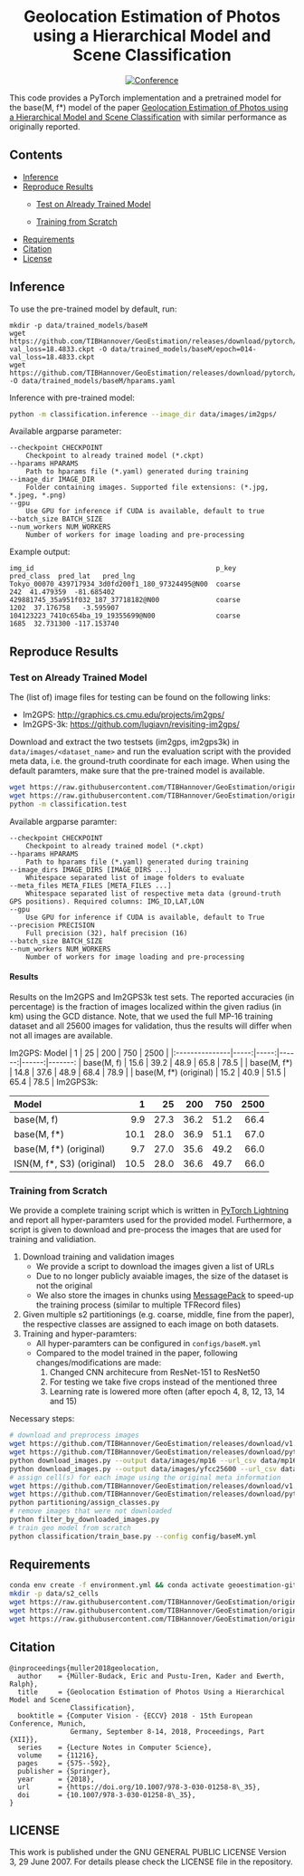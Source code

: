 <div align="center">    
 
# Geolocation Estimation of Photos using a Hierarchical Model and Scene Classification     

[![Conference](http://img.shields.io/badge/ECCV-2018-4b44ce.svg)](https://openaccess.thecvf.com/content_ECCV_2018/papers/Eric_Muller-Budack_Geolocation_Estimation_of_ECCV_2018_paper.pdf)

</div>

This code provides a PyTorch implementation and a pretrained model for the base(M, f*) model of the paper [Geolocation Estimation of Photos using a Hierarchical Model and Scene Classification](https://openaccess.thecvf.com/content_ECCV_2018/papers/Eric_Muller-Budack_Geolocation_Estimation_of_ECCV_2018_paper.pdf) with similar performance as originally reported.

## Contents
- [Inference](#Inference)
- [Reproduce Results](#Reproduce-Results)
    - [Test on Already Trained Model](#Test-on-Already-Trained-Model)

    - [Training from Scratch](#Training_from_Scratch)
- [Requirements](#InfRequirementserence)
- [Citation](#Citation)
- [License](#LICENSE)


## Inference

To use the pre-trained model by default, run:
```
mkdir -p data/trained_models/baseM
wget https://github.com/TIBHannover/GeoEstimation/releases/download/pytorch/epoch=014-val_loss=18.4833.ckpt -O data/trained_models/baseM/epoch=014-val_loss=18.4833.ckpt
wget https://github.com/TIBHannover/GeoEstimation/releases/download/pytorch/hparams.yaml -O data/trained_models/baseM/hparams.yaml
```

Inference with pre-trained model:
```bash
python -m classification.inference --image_dir data/images/im2gps/
```

Available argparse parameter:
```
--checkpoint CHECKPOINT
    Checkpoint to already trained model (*.ckpt)
--hparams HPARAMS     
    Path to hparams file (*.yaml) generated during training
--image_dir IMAGE_DIR
    Folder containing images. Supported file extensions: (*.jpg, *.jpeg, *.png)
--gpu                 
    Use GPU for inference if CUDA is available, default to true
--batch_size BATCH_SIZE
--num_workers NUM_WORKERS
    Number of workers for image loading and pre-processing

```
Example output:
```
img_id                                             p_key      pred_class  pred_lat   pred_lng 
Tokyo_00070_439717934_3d0fd200f1_180_97324495@N00  coarse            242  41.479359  -81.685402
429881745_35a951f032_187_37718182@N00              coarse           1202  37.176758   -3.595907
104123223_7410c654ba_19_19355699@N00               coarse           1685  32.731300 -117.153740

```


## Reproduce Results

### Test on Already Trained Model
The (list of) image files for testing can be found on the following links:
* Im2GPS: http://graphics.cs.cmu.edu/projects/im2gps/
* Im2GPS-3k: https://github.com/lugiavn/revisiting-im2gps/

Download and extract the two testsets (im2gps, im2gps3k) in `data/images/<dataset_name>` and run the evaluation script with the provided meta data, i.e. the ground-truth coordinate for each image.
When using the default paramters, make sure that the pre-trained model is available. 
```bash
wget https://raw.githubusercontent.com/TIBHannover/GeoEstimation/original_tf/meta/im2gps_places365.csv -O data/images/im2gps_places365.csv
wget https://raw.githubusercontent.com/TIBHannover/GeoEstimation/original_tf/meta/im2gps3k_places365.csv -O data/images/im2gps3k_places365.csv
python -m classification.test
```

Available argparse paramter:
```
--checkpoint CHECKPOINT
    Checkpoint to already trained model (*.ckpt)
--hparams HPARAMS     
    Path to hparams file (*.yaml) generated during training
--image_dirs IMAGE_DIRS [IMAGE_DIRS ...]
    Whitespace separated list of image folders to evaluate
--meta_files META_FILES [META_FILES ...]
    Whitespace separated list of respective meta data (ground-truth GPS positions). Required columns: IMG_ID,LAT,LON
--gpu
    Use GPU for inference if CUDA is available, default to True
--precision PRECISION
    Full precision (32), half precision (16)
--batch_size BATCH_SIZE
--num_workers NUM_WORKERS
    Number of workers for image loading and pre-processing

```

#### Results
Results on the Im2GPS and Im2GPS3k test sets. The reported accuracies (in percentage) is the fraction of images localized within the given radius (in km) using the GCD distance. Note, that we used the full MP-16 training dataset and all 25600 images for validation, thus the results will differ when not all images are available.

Im2GPS:
 Model   |    1 |   25 |   200 |   750 |   2500 | 
|:---------------|-----:|-----:|------:|------:|-------:
| base(M, f)           | 15.6 | 39.2 |  48.9 |  65.8 |   78.5 | 
| base(M, f*)      | 14.8 | 37.6 |  48.9 |  68.4 |   78.9 |
| base(M, f*) (original)     | 15.2 | 40.9 |  51.5 |  65.4 |   78.5 |
Im2GPS3k:

| Model   |    1 |   25 |   200 |   750 |   2500 | 
|:---------------|-----:|-----:|------:|------:|-------:
| base(M, f)           |  9.9 | 27.3 |  36.2 |  51.2 |   66.4 |
| base(M, f*)      | 10.1 | 28.0   |  36.9 |  51.1 |   67.0   |
| base(M, f*) (original) | 9.7 | 27.0 | 35.6  | 49.2  | 66.0   |
| ISN(M, f*, S3) (original) | 10.5 | 28.0 | 36.6  | 49.7  | 66.0   |

### Training from Scratch
We provide a complete training script which is written in [PyTorch Lightning](https://github.com/PyTorchLightning/pytorch-lightning) and report all hyper-paramters used for the provided model. Furthermore, a script is given to download and pre-process the images that are used for training and validiation.

1) Download training and validation images
    - We provide a script to download the images given a list of URLs
    - Due to no longer publicly avaiable images, the size of the dataset is not the original
    - We also store the images in chunks using [MessagePack](https://msgpack.org/) to speed-up the training process (similar to multiple TFRecord files)
2) Given multiple s2 partitionings (e.g. coarse, middle, fine from the paper), the respective classes are assigned to each image on both datasets.
3) Training and hyper-paramters:
    - All hyper-paramters can be configured in `configs/baseM.yml`
    - Compared to the model trained in the paper, following changes/modifications are made:
       1) Changed CNN architecure from ResNet-151 to ResNet50
       2) For testing we take five crops instead of the mentioned three
       3) Learning rate is lowered more often (after epoch 4, 8, 12, 13, 14 and 15)

Necessary steps:
```bash
# download and preprocess images
wget https://github.com/TIBHannover/GeoEstimation/releases/download/v1.0/mp16_urls.csv -O data/mp16_urls.csv
wget https://github.com/TIBHannover/GeoEstimation/releases/download/pytorch/yfcc25600_urls.csv -O data/yfcc25600_urls.csv 
python download_images.py --output data/images/mp16 --url_csv data/mp16_urls.csv --shuffle
python download_images.py --output data/images/yfcc25600 --url_csv data/yfcc25600_urls.csv --shuffle --size_suffix ""
# assign cell(s) for each image using the original meta information
wget https://github.com/TIBHannover/GeoEstimation/releases/download/v1.0/mp16_places365.csv -O data/mp16_places365.csv
wget https://github.com/TIBHannover/GeoEstimation/releases/download/pytorch/yfcc25600_places365.csv -O data/yfcc25600_places365.csv
python partitioning/assign_classes.py
# remove images that were not downloaded 
python filter_by_downloaded_images.py
# train geo model from scratch
python classification/train_base.py --config config/baseM.yml
```

 
## Requirements
```bash
conda env create -f environment.yml && conda activate geoestimation-github-pytorch
mkdir -p data/s2_cells
wget https://raw.githubusercontent.com/TIBHannover/GeoEstimation/original_tf/geo-cells/cells_50_5000.csv -O data/s2_cells/cells_50_5000.csv
wget https://raw.githubusercontent.com/TIBHannover/GeoEstimation/original_tf/geo-cells/cells_50_2000.csv -O data/s2_cells/cells_50_2000.csv
wget https://raw.githubusercontent.com/TIBHannover/GeoEstimation/original_tf/geo-cells/cells_50_1000.csv -O data/s2_cells/cells_50_1000.csv
```

## Citation
```
@inproceedings{muller2018geolocation,
  author    = {Müller-Budack, Eric and Pustu-Iren, Kader and Ewerth, Ralph},
  title     = {Geolocation Estimation of Photos Using a Hierarchical Model and Scene
               Classification},
  booktitle = {Computer Vision - {ECCV} 2018 - 15th European Conference, Munich,
               Germany, September 8-14, 2018, Proceedings, Part {XII}},
  series    = {Lecture Notes in Computer Science},
  volume    = {11216},
  pages     = {575--592},
  publisher = {Springer},
  year      = {2018},
  url       = {https://doi.org/10.1007/978-3-030-01258-8\_35},
  doi       = {10.1007/978-3-030-01258-8\_35},
}
```
## LICENSE
This work is published under the GNU GENERAL PUBLIC LICENSE Version 3, 29 June 2007. For details please check the
LICENSE file in the repository.
